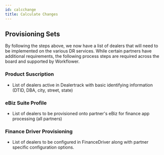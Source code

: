 ```yaml
---
id: calcchange
title: Calculate Changes
---
```


## Provisioning Sets
By following the steps above, we now have a list of dealers that will need to be implemented on the various DR services. While certain partners have additional requirements, the following process steps are required across the board and supported by Workflower.

### Product Suscription
- List of dealers active in Dealertrack with basic identifying information (DTID, DBA, city, street, state)

### eBiz Suite Profile
- List of dealers to be provisioned onto partner's eBiz for finance app processing (all partners)

### Finance Driver Provisioning
- List of dealers to be configured in FinanceDriver along with partner specific configuration options.
